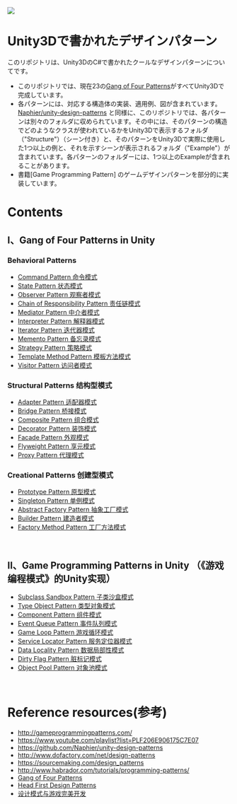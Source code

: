 ![](Media/repo-cover.jpg)

# Unity3Dで書かれたデザインパターン
このリポジトリは、Unity3DのC#で書かれたクールなデザインパターンについてです。
* このリポジトリでは、現在23の[Gang of Four Patterns]がすべてUnity3Dで完成しています。
* 各パターンには、対応する構造体の実装、適用例、図が含まれています。[Naphier/unity-design-patterns] と同様に、このリポジトリでは、各パターンは別々のフォルダに収められています。その中には、そのパターンの構造でどのようなクラスが使われているかをUnity3Dで表示するフォルダ（"Structure"）（シーン付き）と、そのパターンをUnity3Dで実際に使用した1つ以上の例と、それを示すシーンが表示されるフォルダ（"Example"）が含まれています。各パターンのフォルダーには、1つ以上のExampleが含まれることがあります。
* 書籍[Game Programming Pattern] のゲームデザインパターンを部分的に実装しています。


# Contents
## I、Gang of Four Patterns in Unity
### Behavioral Patterns
* [Command Pattern 命令模式]
* [State Pattern 状态模式]
* [Observer Pattern 观察者模式]
* [Chain of Responsibility Pattern 责任链模式]
* [Mediator Pattern 中介者模式]
* [Interpreter Pattern 解释器模式]
* [Iterator Pattern 迭代器模式]
* [Memento Pattern 备忘录模式]
* [Strategy Pattern 策略模式]
* [Template Method Pattern 模板方法模式]
* [Visitor Pattern 访问者模式]


### Structural Patterns 结构型模式
* [Adapter Pattern 适配器模式]
* [Bridge Pattern 桥接模式]
* [Composite Pattern 组合模式]
* [Decorator Pattern 装饰模式]
* [Facade Pattern 外观模式]
* [Flyweight Pattern 享元模式]
* [Proxy Pattern 代理模式]


### Creational Patterns 创建型模式
* [Prototype Pattern 原型模式]
* [Singleton Pattern 单例模式]
* [Abstract Factory Pattern 抽象工厂模式]
* [Builder Pattern 建造者模式]
* [Factory Method Pattern 工厂方法模式]

<br> 

## II、Game Programming Patterns in Unity （《游戏编程模式》的Unity实现）
* [Subclass Sandbox Pattern 子类沙盒模式]
* [Type Object Pattern 类型对象模式]
* [Component Pattern 组件模式]
* [Event Queue Pattern 事件队列模式]
* [Game Loop Pattern 游戏循环模式]
* [Service Locator Pattern 服务定位器模式]
* [Data Locality Pattern 数据局部性模式]
* [Dirty Flag Pattern 脏标记模式]
* [Object Pool Pattern 对象池模式]
<br> 

# Reference resources(参考)

* http://gameprogrammingpatterns.com/
* https://www.youtube.com/playlist?list=PLF206E906175C7E07
* https://github.com/Naphier/unity-design-patterns
* http://www.dofactory.com/net/design-patterns
* https://sourcemaking.com/design_patterns
* http://www.habrador.com/tutorials/programming-patterns/
* [Gang of Four Patterns]
* [Head First Design Patterns]
* [设计模式与游戏完美开发]

[State Pattern 状态模式]:https://github.com/eiei114/Unity3D-Design-Patterns/tree/master/Assets/Behavioral%20Patterns/State%20Pattern
[Command Pattern 命令模式]: https://github.com/eiei114/Unity-Design-Pattern/tree/master/Assets/Behavioral%20Patterns/Command%20Pattern
[Observer Pattern 观察者模式]:https://github.com/eiei114/Unity-Design-Pattern/tree/master/Assets/Behavioral%20Patterns/Observer%20Pattern
[Chain of Responsibility Pattern 责任链模式]:https://github.com/eiei114/Unity-Design-Pattern/tree/master/Assets/Behavioral%20Patterns/Chain%20of%20Responsibility%20Pattern
[Mediator Pattern 中介者模式]:https://github.com/eiei114/Unity-Design-Pattern/tree/master/Assets/Behavioral%20Patterns/Mediator%20Pattern
[Interpreter Pattern 解释器模式]:https://github.com/eiei114/Unity-Design-Pattern/tree/master/Assets/Behavioral%20Patterns/Interpreter%20Pattern
[Iterator Pattern 迭代器模式]:https://github.com/eiei114/Unity-Design-Pattern/tree/master/Assets/Behavioral%20Patterns/Iterator%20Pattern
[Memento Pattern 备忘录模式]:https://github.com/eiei114/Unity-Design-Pattern/tree/master/Assets/Behavioral%20Patterns/Memento%20Pattern
[Strategy Pattern 策略模式]:https://github.com/eiei114/Unity-Design-Pattern/tree/master/Assets/Behavioral%20Patterns/Strategy%20Pattern
[Template Method Pattern 模板方法模式]:https://github.com/eiei114/Unity-Design-Pattern/tree/master/Assets/Behavioral%20Patterns/Template%20Method%20Pattern
[Visitor Pattern 访问者模式]:https://github.com/eiei114/Unity-Design-Pattern/tree/master/Assets/Behavioral%20Patterns/Visitor%20Pattern
[Adapter Pattern 适配器模式]:https://github.com/eiei114/Unity-Design-Pattern/tree/master/Assets/Structural%20Patterns/Adapter%20Pattern
[Bridge Pattern 桥接模式]:https://github.com/eiei114/Unity-Design-Pattern/tree/master/Assets/Structural%20Patterns/Bridge%20Pattern
[Composite Pattern 组合模式]:https://github.com/eiei114/Unity-Design-Pattern/tree/master/Assets/Structural%20Patterns/Composite%20Pattern
[Decorator Pattern 装饰模式]:https://github.com/eiei114/Unity-Design-Pattern/tree/master/Assets/Structural%20Patterns/Decorator%20Pattern
[Facade Pattern 外观模式]:https://github.com/eiei114/Unity-Design-Pattern/tree/master/Assets/Structural%20Patterns/Facade%20Pattern
[Flyweight Pattern 享元模式]:https://github.com/eiei114/Unity-Design-Pattern/tree/master/Assets/Structural%20Patterns/Flyweight%20Pattern
[Proxy Pattern 代理模式]:https://github.com/eiei114/Unity-Design-Pattern/tree/master/Assets/Structural%20Patterns/Proxy%20Pattern
[Abstract Factory Pattern 抽象工厂模式]:https://github.com/eiei114/Unity-Design-Pattern/tree/master/Assets/Creational%20Patterns/Abstract%20Factory%20Pattern
[Builder Pattern 建造者模式]:https://github.com/eiei114/Unity-Design-Pattern/tree/master/Assets/Creational%20Patterns/Builder%20Pattern
[Factory Method Pattern 工厂方法模式]:https://github.com/eiei114/Unity-Design-Pattern/tree/master/Assets/Creational%20Patterns/Factory%20Method%20Pattern
[Prototype Pattern 原型模式]:https://github.com/eiei114/Unity-Design-Pattern/tree/master/Assets/Creational%20Patterns/Prototype%20Pattern
[Singleton Pattern 单例模式]:https://github.com/eiei114/Unity-Design-Pattern/tree/master/Assets/Creational%20Patterns/Singleton%20Pattern

[Subclass Sandbox Pattern 子类沙盒模式]:https://github.com/eiei114/Unity-Design-Pattern/tree/master/Assets/Game%20Programming%20Patterns/SubclassSandbox%20Pattern
[Type Object Pattern 类型对象模式]:https://github.com/eiei114/Unity-Design-Pattern/tree/master/Assets/Game%20Programming%20Patterns/Type%20Object%20Pattern
[Component Pattern 组件模式]:https://github.com/eiei114/Unity-Design-Pattern/tree/master/Assets/Game%20Programming%20Patterns/Component%20Pattern
[Event Queue Pattern 事件队列模式]:https://github.com/eiei114/Unity-Design-Pattern/tree/master/Assets/Game%20Programming%20Patterns/Event%20Queue%20Pattern
[Game Loop Pattern 游戏循环模式]:https://github.com/eiei114/Unity-Design-Pattern/tree/master/Assets/Game%20Programming%20Patterns/Game%20Loop%20Pattern
[Service Locator Pattern 服务定位器模式]:
https://github.com/eiei114/Unity-Design-Pattern/tree/master/Assets/Game%20Programming%20Patterns/Service%20Locator%20Pattern
[Data Locality Pattern 数据局部性模式]:
https://github.com/eiei114/Unity-Design-Pattern/tree/master/Assets/Game%20Programming%20Patterns/Data%20Locality%20Pattern
[Dirty Flag Pattern 脏标记模式]:
https://github.com/eiei114/Unity-Design-Pattern/tree/master/Assets/Game%20Programming%20Patterns/Dirty%20Flag%20Pattern
[Object Pool Pattern 对象池模式]:
https://github.com/eiei114/Unity-Design-Pattern/tree/master/Assets/Game%20Programming%20Patterns/Object%20Pool%20Pattern



[Gang of Four Patterns]:https://www.amazon.com/Design-Patterns-Elements-Reusable-Object-Oriented/dp/0201633612/ref=sr_1_1?ie=UTF8&qid=1476338345&sr=8-1&keywords=design+patterns
[Game Programming Patterns]:http://gameprogrammingpatterns.com/
[设计模式:可复用面向对象软件的基础]:https://www.amazon.cn/%E8%AE%A1%E7%AE%97%E6%9C%BA%E7%A7%91%E5%AD%A6%E4%B8%9B%E4%B9%A6-%E8%AE%BE%E8%AE%A1%E6%A8%A1%E5%BC%8F-%E5%8F%AF%E5%A4%8D%E7%94%A8%E9%9D%A2%E5%90%91%E5%AF%B9%E8%B1%A1%E8%BD%AF%E4%BB%B6%E7%9A%84%E5%9F%BA%E7%A1%80-Erich-Gamma/dp/B001130JN8/ref=sr_1_1?ie=UTF8&qid=1476338390&sr=8-1&keywords=%E8%AE%BE%E8%AE%A1%E6%A8%A1%E5%BC%8F
[游戏编程模式]:http://gameprogrammingpatterns.com/
[Head First Design Patterns]:https://www.amazon.com/dp/0596007124//ref=cm_sw_su_dp?tag=nethta-20
[Naphier/unity-design-patterns]:https://github.com/Naphier/unity-design-patterns
[设计模式与游戏完美开发]:https://www.amazon.cn/dp/B01N9GO0ZC
